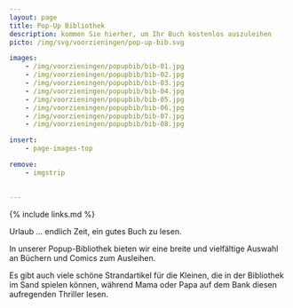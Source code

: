 ```yaml
---
layout: page
title: Pop-Up Bibliothek
description: kommen Sie hierher, um Ihr Buch kostenlos auszuleihen
picto: /img/svg/voorzieningen/pop-up-bib.svg

images:
    - /img/voorzieningen/popupbib/bib-01.jpg
    - /img/voorzieningen/popupbib/bib-02.jpg
    - /img/voorzieningen/popupbib/bib-03.jpg
    - /img/voorzieningen/popupbib/bib-04.jpg
    - /img/voorzieningen/popupbib/bib-05.jpg
    - /img/voorzieningen/popupbib/bib-06.jpg
    - /img/voorzieningen/popupbib/bib-07.jpg
    - /img/voorzieningen/popupbib/bib-08.jpg

insert:
    - page-images-top

remove:
    - imgstrip
    

---
```

{% include links.md %}

Urlaub ... endlich Zeit, ein gutes Buch zu lesen.

In unserer Popup-Bibliothek bieten wir eine breite und vielfältige Auswahl an Büchern und Comics zum Ausleihen.

Es gibt auch viele schöne Strandartikel für die Kleinen, die in der Bibliothek im Sand spielen können, während Mama oder Papa auf dem Bank diesen aufregenden Thriller lesen.

